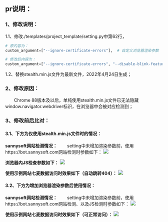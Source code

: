 ## pr说明：
### 1、修改说明：
1.1、修改./templates/project_template/setting.py中第62行，
```python
# 原内容为：
custom_argument=["--ignore-certificate-errors"],  # 自定义浏览器渲染参数

# 修改后内容为：
custom_argument=["--ignore-certificate-errors", "--disable-blink-features=AutomationControlled"],  # 自定义浏览器渲染参数
```
1.2、替换stealth.min.js文件为最新文件，2022年4月24日生成；

### 2、修改原因：
　　Chrome 88版本及以后，单纯使用stealth.min.js文件已无法隐藏window.navigator.webdriver标识，在浏览器中会被对应检测到；

### 3、修改前后比对：
#### 3.1、下方为仅使用stealth.min.js文件时的情况：
**sannysoft网站检测情况：**
　　setting中未增加渲染参数前，使用https://bot.sannysoft.com网站检测时参数如下：
![](https://tva1.sinaimg.cn/large/e6c9d24ely1h1m066g8xrj21060u0tcy.jpg)

**浏览器内JS检查参数如下：**
![](https://tva1.sinaimg.cn/large/e6c9d24ely1h1m04xug60j21400d8dhj.jpg)

**使用示例网站七麦数据访问时效果如下（自动跳转404）：**
![](https://tva1.sinaimg.cn/large/e6c9d24ely1h1m0fhkzldj215v0u0mxw.jpg)
#### 3.2、下方为增加浏览器渲染参数后使用情况：
**sannysoft网站检测情况：**
　　setting中未增加渲染参数前，使用https://bot.sannysoft.com网站检测、以及JS检测时参数如下：
![](https://tva1.sinaimg.cn/large/e6c9d24ely1h1m0e5whaij21200u0aft.jpg)

**使用示例网站七麦数据访问时效果如下（可正常访问）：**
![](https://tva1.sinaimg.cn/large/e6c9d24ely1h1m0f6clrnj214h0u0dl8.jpg)
